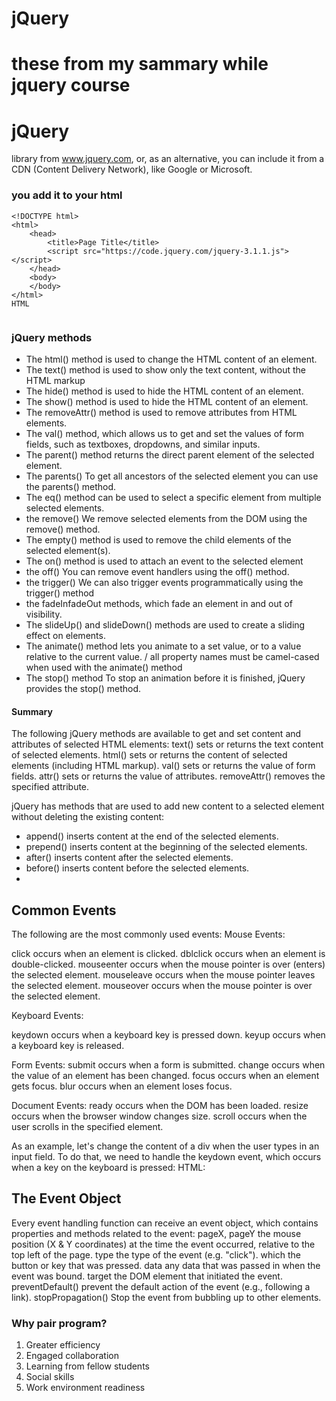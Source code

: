 # jQuery

# these from my sammary while jquery course 



# jQuery

library from www.jquery.com, or, as an alternative, you can include it from a CDN (Content Delivery Network), like Google or Microsoft.

### you add it  to your html
```
<!DOCTYPE html>
<html>
    <head>
        <title>Page Title</title>
        <script src="https://code.jquery.com/jquery-3.1.1.js"></script>
    </head>
    <body>
    </body>
</html>
HTML


```

### jQuery methods

* The html() method is used to change the HTML content of an element.
* The text() method is used to show only the text content, without the HTML markup
* The hide() method is used to hide the HTML content of an element.
* The show() method is used to hide the HTML content of an element.
* The removeAttr() method is used to remove attributes from HTML elements.
* The val() method, which allows us to get and set the values of form fields, such as textboxes, dropdowns, and similar inputs.
* The parent() method returns the direct parent element of the selected element.
* The parents() To get all ancestors of the selected element you can use the parents() method.
* The eq() method can be used to select a specific element from multiple selected elements.
* the remove() We remove selected elements from the DOM using the remove() method.
* The empty() method is used to remove the child elements of the selected element(s).
* The on() method is used to attach an event to the selected element <!-- $( "p" ).on( "click dblclick", function() { alert("clicked"); }) -->
* the off() You can remove event handlers using the off() method.
* the trigger() We can also trigger events programmatically using the trigger() method
* the fadeInfadeOut methods, which fade an element in and out of visibility.
* The slideUp() and slideDown() methods are used to create a sliding effect on elements.
* The animate() method lets you animate to a set value, or to a value relative to the current value.  / all property names must be camel-cased when used with the animate() method
* The stop() method To stop an animation before it is finished, jQuery provides the stop() method.



#### Summary
The following jQuery methods are available to get and set content and attributes of selected HTML elements:
text() sets or returns the text content of selected elements.
html() sets or returns the content of selected elements (including HTML markup).
val() sets or returns the value of form fields.
attr() sets or returns the value of attributes.
removeAttr() removes the specified attribute.



jQuery has methods that are used to add new content to a selected element without deleting the existing content:

* append() inserts content at the end of the selected elements.
* prepend() inserts content at the beginning of the selected elements.
* after() inserts content after the selected elements.
* before() inserts content before the selected elements.
* 




## Common Events


The following are the most commonly used events:
Mouse Events:

click occurs when an element is clicked.
dblclick occurs when an element is double-clicked.
mouseenter occurs when the mouse pointer is over (enters) the selected element.
mouseleave occurs when the mouse pointer leaves the selected element.
mouseover occurs when the mouse pointer is over the selected element.

Keyboard Events:

keydown occurs when a keyboard key is pressed down.
keyup occurs when a keyboard key is released.

Form Events:
submit occurs when a form is submitted.
change occurs when the value of an element has been changed.
focus occurs when an element gets focus.
blur occurs when an element loses focus.

Document Events:
ready occurs when the DOM has been loaded.
resize occurs when the browser window changes size.
scroll occurs when the user scrolls in the specified element.

As an example, let's change the content of a div when the user types in an input field. To do that, we need to handle the keydown event, which occurs when a key on the keyboard is pressed:
HTML:









## The Event Object


Every event handling function can receive an event object, which contains properties and methods related to the event:
pageX, pageY the mouse position (X & Y coordinates) at the time the event occurred, relative to the top left of the page.
type the type of the event (e.g. "click").
which the button or key that was pressed.
data any data that was passed in when the event was bound.
target the DOM element that initiated the event.
preventDefault() prevent the default action of the event (e.g., following a link).
stopPropagation() Stop the event from bubbling up to other elements.




 ### Why pair program?

 1. Greater efficiency
 2. Engaged collaboration
 3. Learning from fellow students
 4. Social skills
 5. Work environment readiness

